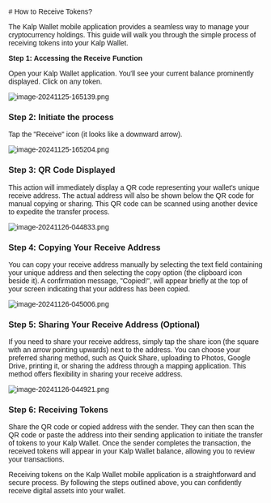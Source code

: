 <style>  body { font-family: "Source Sans 3", sans-serif!important; }</style>
<link href="https://fonts.googleapis.com/css2?family=Source+Sans+3:ital,wght@0,200..900;1,200..900&display=swap" rel="stylesheet">    
<link rel="stylesheet" href="https://fonts.googleapis.com/icon?family=Material+Icons">
# How to Receive Tokens?

The Kalp Wallet mobile application provides a seamless way to manage your cryptocurrency holdings. This guide will walk you through the simple process of receiving tokens into your Kalp Wallet.

**Step 1: Accessing the Receive Function**

Open your Kalp Wallet application. You'll see your current balance prominently displayed. Click on any token.

![image-20241125-165139.png](https://docs-images-kalp-studio.s3.ap-south-1.amazonaws.com/Kalp+Wallet+Mobile/How+to+receive+tokens/RT+1.png)

### **Step 2: Initiate the process**

Tap the "Receive" icon (it looks like a downward arrow).

![image-20241125-165204.png](https://docs-images-kalp-studio.s3.ap-south-1.amazonaws.com/Kalp+Wallet+Mobile/How+to+receive+tokens/RT+2.png)

### Step 3: QR Code Displayed

This action will immediately display a QR code representing your wallet's unique receive address. The actual address will also be shown below the QR code for manual copying or sharing. This QR code can be scanned using another device to expedite the transfer process.

![image-20241126-044833.png](https://docs-images-kalp-studio.s3.ap-south-1.amazonaws.com/Kalp+Wallet+Mobile/How+to+receive+tokens/RT+3.png)

### **Step 4: Copying Your Receive Address**

You can copy your receive address manually by selecting the text field containing your unique address and then selecting the copy option (the clipboard icon beside it). A confirmation message, "Copied!", will appear briefly at the top of your screen indicating that your address has been copied.

![image-20241126-045006.png](https://docs-images-kalp-studio.s3.ap-south-1.amazonaws.com/Kalp+Wallet+Mobile/How+to+receive+tokens/RT+4.png)

### **Step 5: Sharing Your Receive Address (Optional)**

If you need to share your receive address, simply tap the share icon (the square with an arrow pointing upwards) next to the address. You can choose your preferred sharing method, such as Quick Share, uploading to Photos, Google Drive, printing it, or sharing the address through a mapping application. This method offers flexibility in sharing your receive address.

![image-20241126-044921.png](https://docs-images-kalp-studio.s3.ap-south-1.amazonaws.com/Kalp+Wallet+Mobile/How+to+receive+tokens/RT+5.png)

### **Step 6: Receiving Tokens**

Share the QR code or copied address with the sender. They can then scan the QR code or paste the address into their sending application to initiate the transfer of tokens to your Kalp Wallet. Once the sender completes the transaction, the received tokens will appear in your Kalp Wallet balance, allowing you to review your transactions.

Receiving tokens on the Kalp Wallet mobile application is a straightforward and secure process. By following the steps outlined above, you can confidently receive digital assets into your wallet.